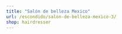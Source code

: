 ```yaml
---
title: "Salón de belleza Mexico"
url: /escondido/salon-de-belleza-mexico-3/
shop: hairdresser
---
```

